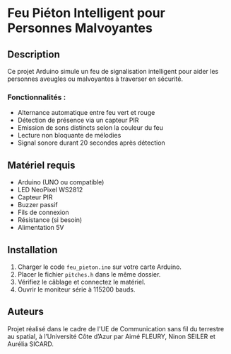 # Feu Piéton Intelligent pour Personnes Malvoyantes

##  Description
Ce projet Arduino simule un feu de signalisation intelligent pour aider les personnes aveugles ou malvoyantes à traverser en sécurité.

### Fonctionnalités :
- Alternance automatique entre feu vert et rouge
- Détection de présence via un capteur PIR
- Emission de sons distincts selon la couleur du feu
- Lecture non bloquante de mélodies
- Signal sonore durant 20 secondes après détection

##  Matériel requis
- Arduino (UNO ou compatible)
- LED NeoPixel WS2812
- Capteur PIR
- Buzzer passif
- Fils de connexion
- Résistance (si besoin)
- Alimentation 5V

##  Installation
1. Charger le code `feu_pieton.ino` sur votre carte Arduino.
2. Placer le fichier `pitches.h` dans le même dossier.
3. Vérifiez le câblage et connectez le matériel.
4. Ouvrir le moniteur série à 115200 bauds.

##  Auteurs
Projet réalisé dans le cadre de l'UE de Communication sans fil du terrestre au spatial, à l’Université Côte d’Azur par Aimé FLEURY, Ninon SEILER et Aurélia SICARD.
